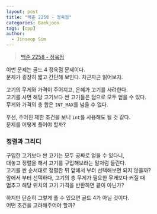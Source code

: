 ```yaml
---
layout: post
title: "백준 2258 - 정육점"
categories: Baekjoon
tags: [cpp]
author:
  - Jinseop Sim
---
```

> [백준 2258 - 정육점](https://www.acmicpc.net/problem/2258)

이번 문제는 골드 4 정육점 문제이다.  
문제가 굉장히 짧고 간단해 보인다. 차근차근 읽어보자.  

고기의 무게와 가격이 주어지고, 은혜가 고기를 사려한다.  
고기를 사면 해당 고기보다 싼 고기들은 덤으로 모두 얻을 수 있다.  
무게와 가격의 총 합은 ```INT_MAX```를 넘을 수 없다.  

우선, 주어진 제한 조건을 보니 ```int```를 사용해도 될 것 같다.  
문제를 어떻게 풀어야 할까?  

### 정렬과 그리디
구입한 고기보다 싼 고기는 모두 공짜로 얻을 수 있다니,  
대놓고 정렬을 해서 고기를 구입해보라는 말처럼 들린다.  
고기를 싼 순서대로 정렬한 뒤 앞에서 부터 선택해보면 되지 않을까?  
앞에서 부터 선택하다, 고기의 총 무게가 필요한 무게보다 커질 때  
멈추고 해당 위치의 고기 가격을 반환하면 끝이 아닌가?  

하지만 단순히 그렇게 풀 수 있으면 골드 4가 아닐 것이다.  
어떤 조건을 고려해주어야 할까?  

